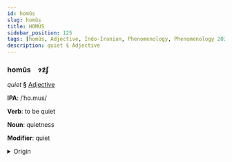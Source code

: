 ```yaml
---
id: homûs
slug: homûs
title: HOMÛS
sidebar_position: 125
tags: [homûs, Adjective, Indo-Iranian, Phenomenology, Phenomenology 202]
description: quiet § Adjective
---
```


### homûs&emsp;<span kind="abugida">ɂƶ́ʄ</span>

*quiet* **§** [Adjective](../../tags/Adjective)

**IPA**: /ˈhɑ.mus/

**Verb**: to be quiet

**Noun**: quietness

**Modifier**: quiet

<details>
    <summary>Origin</summary>
    Persian خَاموش xâmuš [xɒː.múːʃ]<br/>
    <em>Indo-Iranian Language Family</em>
</details>
